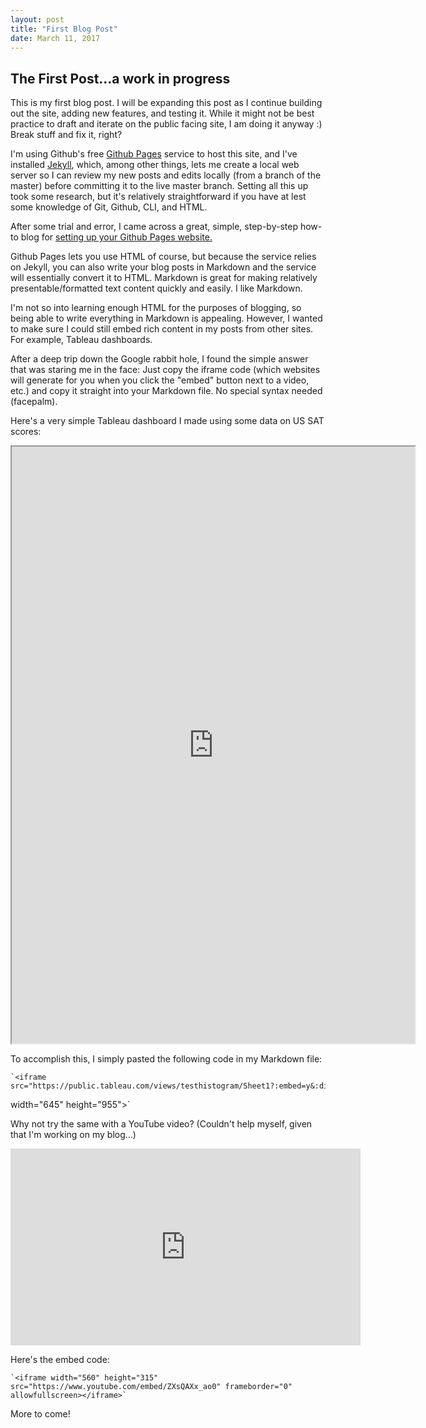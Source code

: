 ```yaml
---
layout: post
title: "First Blog Post"
date: March 11, 2017
---
```


## The First Post...a work in progress

This is my first blog post.  I will be expanding this post as I continue building out the site, adding new features, and testing it.  While it might not be best practice to draft and iterate on the public facing site, I am doing it anyway :)  Break stuff and fix it, right?  

I'm using Github's free [Github Pages](https://pages.github.com) service to host this site, and I've installed [Jekyll](http://jekyllrb.com), which, among other things, lets me create a local web server so I can review my new posts and edits locally (from a branch of the master) before committing it to the live master branch.  Setting all this up took some research, but it's relatively straightforward if you have at lest some knowledge of Git, Github, CLI, and HTML.  

After some trial and error, I came across a great, simple, step-by-step how-to blog for [setting up your Github Pages website.](http://jmcglone.com/guides/github-pages/)

Github Pages lets you use HTML of course, but because the service relies on Jekyll, you can also write your blog posts in Markdown and the service will essentially convert it to HTML.  Markdown is great for making relatively presentable/formatted text content quickly and easily.  I like Markdown.

I'm not so into learning enough HTML for the purposes of blogging, so being able to write everything in Markdown is appealing.  However, I wanted to make sure I could still embed rich content in my posts from other sites.  For example, Tableau dashboards.  

After a deep trip down the Google rabbit hole, I found the simple answer that was staring me in the face:  Just copy the iframe code (which websites will generate for you when you click the "embed" button next to a video, etc.) and copy it straight into your Markdown file.  No special syntax needed (facepalm).

Here's a very simple Tableau dashboard I made using some data on US SAT scores:


<iframe src="https://public.tableau.com/views/testhistogram/Sheet1?:embed=y&:display_count=yes"
 width="645" height="955"></iframe>


To accomplish this, I simply pasted the following code in my Markdown file:

    `<iframe src="https://public.tableau.com/views/testhistogram/Sheet1?:embed=y&:display_count=yes"
 width="645" height="955"></iframe>`

Why not try the same with a YouTube video? (Couldn't help myself, given that I'm working on my blog...)

<iframe width="560" height="315" src="https://www.youtube.com/embed/ZXsQAXx_ao0" frameborder="0" allowfullscreen></iframe>

Here's the embed code:

    `<iframe width="560" height="315" src="https://www.youtube.com/embed/ZXsQAXx_ao0" frameborder="0" allowfullscreen></iframe>`

More to come!
